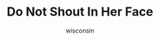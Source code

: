 ---
media: "images/rounds/round_4_1/do_not_shout.png"
media_type: image
title: Do Not Shout In Her Face
author: wisconsin
desc: Lieutenant Lev Arkhipov instructs Kwon Myong-hwa not to berate Paladin Trieu about her allegiances.
---
